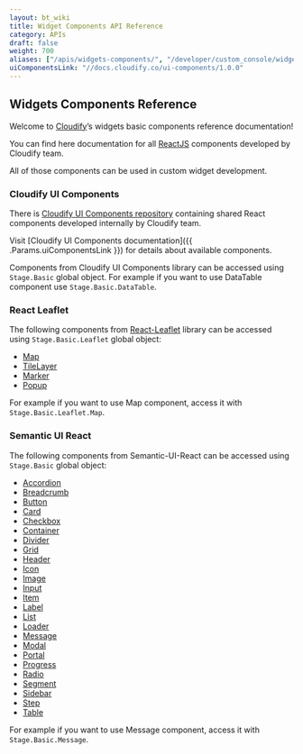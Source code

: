 ```yaml
---
layout: bt_wiki
title: Widget Components API Reference
category: APIs
draft: false
weight: 700
aliases: ["/apis/widgets-components/", "/developer/custom_console/widgets-components/"]
uiComponentsLink: "//docs.cloudify.co/ui-components/1.0.0"
---
```


## Widgets Components Reference

Welcome to [Cloudify](http://cloudify.co)’s widgets basic components reference documentation!

You can find here documentation for all [ReactJS](https://reactjs.org/) components developed by Cloudify team. 

All of those components can be used in custom widget development.

### Cloudify UI Components

There is [Cloudify UI Components repository](https://github.com/cloudify-cosmo/cloudify-ui-components) containing shared React components developed internally by Cloudify team. 

Visit [Cloudify UI Components documentation]({{ .Params.uiComponentsLink }}) for details about available components.

Components from Cloudify UI Components library can be accessed using `Stage.Basic` global object. For example if you want to use DataTable component use `Stage.Basic.DataTable`. 

### React Leaflet

The following components from [React-Leaflet](https://react-leaflet.js.org) library can be accessed using `Stage.Basic.Leaflet` global object: 
* [Map](https://react-leaflet.js.org/docs/en/components#map) 
* [TileLayer](https://react-leaflet.js.org/docs/en/components#tilelayer) 
* [Marker](https://react-leaflet.js.org/docs/en/components#marker) 
* [Popup](https://react-leaflet.js.org/docs/en/components#popup) 

For example if you want to use Map component, access it with `Stage.Basic.Leaflet.Map`.

### Semantic UI React

The following components from Semantic-UI-React can be accessed using `Stage.Basic` global object: 

* [Accordion](https://react.semantic-ui.com/modules/accordion)
* [Breadcrumb](https://react.semantic-ui.com/collections/breadcrumb) 
* [Button](https://react.semantic-ui.com/elements/button)
* [Card](https://react.semantic-ui.com/views/card)
* [Checkbox](https://react.semantic-ui.com/modules/checkbox)
* [Container](https://react.semantic-ui.com/elements/container) 
* [Divider](https://react.semantic-ui.com/elements/divider) 
* [Grid](https://react.semantic-ui.com/collections/grid)
* [Header](https://react.semantic-ui.com/elements/header) 
* [Icon](https://react.semantic-ui.com/elements/icon) 
* [Image](https://react.semantic-ui.com/elements/image) 
* [Input](https://react.semantic-ui.com/elements/input) 
* [Item](https://react.semantic-ui.com/views/item)
* [Label](https://react.semantic-ui.com/elements/label) 
* [List](https://react.semantic-ui.com/elements/list)
* [Loader](https://react.semantic-ui.com/elements/loader)
* [Message](https://react.semantic-ui.com/collections/message) 
* [Modal](https://react.semantic-ui.com/modules/modal) 
* [Portal](https://react.semantic-ui.com/addons/portal)
* [Progress](https://react.semantic-ui.com/modules/progress) 
* [Radio](https://react.semantic-ui.com/addons/radio)
* [Segment](https://react.semantic-ui.com/elements/segment) 
* [Sidebar](https://react.semantic-ui.com/modules/sidebar) 
* [Step](https://react.semantic-ui.com/elements/step)
* [Table](https://react.semantic-ui.com/collections/table) 

For example if you want to use Message component, access it with `Stage.Basic.Message`. 
